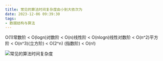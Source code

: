 ```yaml
---
title: 常见的算法时间复杂度由小到大依次为
date: 2023-12-06 09:39:30
tags:
- 数据结构与算法
---
```


O(1)常数阶 &lt; O(logn)对数阶 &lt; O(n)线性阶 &lt; O(nlogn)线性对数阶 &lt; O(n^2)平方阶 &lt; O(n^3)(立方阶) &lt; O(2^n) (指数阶) &lt; O(n!)

![常见的算法时间复杂度](/pic/基本功/编程基础/常见的算法时间复杂度/复杂度.png)